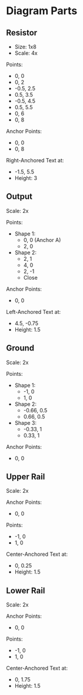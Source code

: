 Diagram Parts
=============

Resistor
--------

- Size: 1x8
- Scale: 4x

Points:
- 0, 0
- 0, 2
- -0.5, 2.5
- 0.5, 3.5
- -0.5, 4.5
- 0.5, 5.5
- 0, 6
- 0, 8

Anchor Points:
- 0, 0
- 0, 8

Right-Anchored Text at:
- -1.5, 5.5
- Height: 3



Output
------

Scale: 2x

Points:
- Shape 1:
	- 0, 0 (Anchor A)
	- 2, 0
- Shape 2:
	- 2, 1
	- 4, 0
	- 2, -1
	- Close

Anchor Points:
- 0, 0

Left-Anchored Text at:
- 4.5, -0.75
- Height: 1.5



Ground
------

Scale: 2x

Points:
- Shape 1:
	- -1, 0
	- 1, 0
- Shape 2:
	- -0.66, 0.5
	- 0.66, 0.5
- Shape 3:
	- -0.33, 1
	- 0.33, 1

Anchor Points:
- 0, 0



Upper Rail
----------

Scale: 2x

Anchor Points:
- 0, 0

Points:
- -1, 0
- 1, 0

Center-Anchored Text at:
- 0, 0.25
- Height: 1.5



Lower Rail
----------

Scale: 2x

Anchor Points:
- 0, 0

Points:
- -1, 0
- 1, 0

Center-Anchored Text at:
- 0, 1.75
- Height: 1.5
